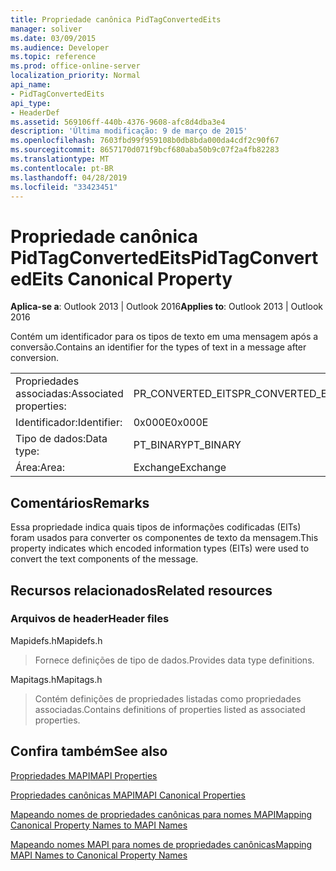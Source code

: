 ```yaml
---
title: Propriedade canônica PidTagConvertedEits
manager: soliver
ms.date: 03/09/2015
ms.audience: Developer
ms.topic: reference
ms.prod: office-online-server
localization_priority: Normal
api_name:
- PidTagConvertedEits
api_type:
- HeaderDef
ms.assetid: 569106ff-440b-4376-9608-afc8d4dba3e4
description: 'Última modificação: 9 de março de 2015'
ms.openlocfilehash: 7603fbd99f959108b0db8bda000da4cdf2c90f67
ms.sourcegitcommit: 8657170d071f9bcf680aba50b9c07f2a4fb82283
ms.translationtype: MT
ms.contentlocale: pt-BR
ms.lasthandoff: 04/28/2019
ms.locfileid: "33423451"
---
```

# <a name="pidtagconvertedeits-canonical-property"></a><span data-ttu-id="ccb6a-103">Propriedade canônica PidTagConvertedEits</span><span class="sxs-lookup"><span data-stu-id="ccb6a-103">PidTagConvertedEits Canonical Property</span></span>

  
  
<span data-ttu-id="ccb6a-104">**Aplica-se a**: Outlook 2013 | Outlook 2016</span><span class="sxs-lookup"><span data-stu-id="ccb6a-104">**Applies to**: Outlook 2013 | Outlook 2016</span></span> 
  
<span data-ttu-id="ccb6a-105">Contém um identificador para os tipos de texto em uma mensagem após a conversão.</span><span class="sxs-lookup"><span data-stu-id="ccb6a-105">Contains an identifier for the types of text in a message after conversion.</span></span>
  
|||
|:-----|:-----|
|<span data-ttu-id="ccb6a-106">Propriedades associadas:</span><span class="sxs-lookup"><span data-stu-id="ccb6a-106">Associated properties:</span></span>  <br/> |<span data-ttu-id="ccb6a-107">PR_CONVERTED_EITS</span><span class="sxs-lookup"><span data-stu-id="ccb6a-107">PR_CONVERTED_EITS</span></span>  <br/> |
|<span data-ttu-id="ccb6a-108">Identificador:</span><span class="sxs-lookup"><span data-stu-id="ccb6a-108">Identifier:</span></span>  <br/> |<span data-ttu-id="ccb6a-109">0x000E</span><span class="sxs-lookup"><span data-stu-id="ccb6a-109">0x000E</span></span>  <br/> |
|<span data-ttu-id="ccb6a-110">Tipo de dados:</span><span class="sxs-lookup"><span data-stu-id="ccb6a-110">Data type:</span></span>  <br/> |<span data-ttu-id="ccb6a-111">PT_BINARY</span><span class="sxs-lookup"><span data-stu-id="ccb6a-111">PT_BINARY</span></span>  <br/> |
|<span data-ttu-id="ccb6a-112">Área:</span><span class="sxs-lookup"><span data-stu-id="ccb6a-112">Area:</span></span>  <br/> |<span data-ttu-id="ccb6a-113">Exchange</span><span class="sxs-lookup"><span data-stu-id="ccb6a-113">Exchange</span></span>  <br/> |
   
## <a name="remarks"></a><span data-ttu-id="ccb6a-114">Comentários</span><span class="sxs-lookup"><span data-stu-id="ccb6a-114">Remarks</span></span>

<span data-ttu-id="ccb6a-115">Essa propriedade indica quais tipos de informações codificadas (EITs) foram usados para converter os componentes de texto da mensagem.</span><span class="sxs-lookup"><span data-stu-id="ccb6a-115">This property indicates which encoded information types (EITs) were used to convert the text components of the message.</span></span>
  
## <a name="related-resources"></a><span data-ttu-id="ccb6a-116">Recursos relacionados</span><span class="sxs-lookup"><span data-stu-id="ccb6a-116">Related resources</span></span>

### <a name="header-files"></a><span data-ttu-id="ccb6a-117">Arquivos de header</span><span class="sxs-lookup"><span data-stu-id="ccb6a-117">Header files</span></span>

<span data-ttu-id="ccb6a-118">Mapidefs.h</span><span class="sxs-lookup"><span data-stu-id="ccb6a-118">Mapidefs.h</span></span>
  
> <span data-ttu-id="ccb6a-119">Fornece definições de tipo de dados.</span><span class="sxs-lookup"><span data-stu-id="ccb6a-119">Provides data type definitions.</span></span>
    
<span data-ttu-id="ccb6a-120">Mapitags.h</span><span class="sxs-lookup"><span data-stu-id="ccb6a-120">Mapitags.h</span></span>
  
> <span data-ttu-id="ccb6a-121">Contém definições de propriedades listadas como propriedades associadas.</span><span class="sxs-lookup"><span data-stu-id="ccb6a-121">Contains definitions of properties listed as associated properties.</span></span>
    
## <a name="see-also"></a><span data-ttu-id="ccb6a-122">Confira também</span><span class="sxs-lookup"><span data-stu-id="ccb6a-122">See also</span></span>



[<span data-ttu-id="ccb6a-123">Propriedades MAPI</span><span class="sxs-lookup"><span data-stu-id="ccb6a-123">MAPI Properties</span></span>](mapi-properties.md)
  
[<span data-ttu-id="ccb6a-124">Propriedades canônicas MAPI</span><span class="sxs-lookup"><span data-stu-id="ccb6a-124">MAPI Canonical Properties</span></span>](mapi-canonical-properties.md)
  
[<span data-ttu-id="ccb6a-125">Mapeando nomes de propriedades canônicas para nomes MAPI</span><span class="sxs-lookup"><span data-stu-id="ccb6a-125">Mapping Canonical Property Names to MAPI Names</span></span>](mapping-canonical-property-names-to-mapi-names.md)
  
[<span data-ttu-id="ccb6a-126">Mapeando nomes MAPI para nomes de propriedades canônicas</span><span class="sxs-lookup"><span data-stu-id="ccb6a-126">Mapping MAPI Names to Canonical Property Names</span></span>](mapping-mapi-names-to-canonical-property-names.md)

